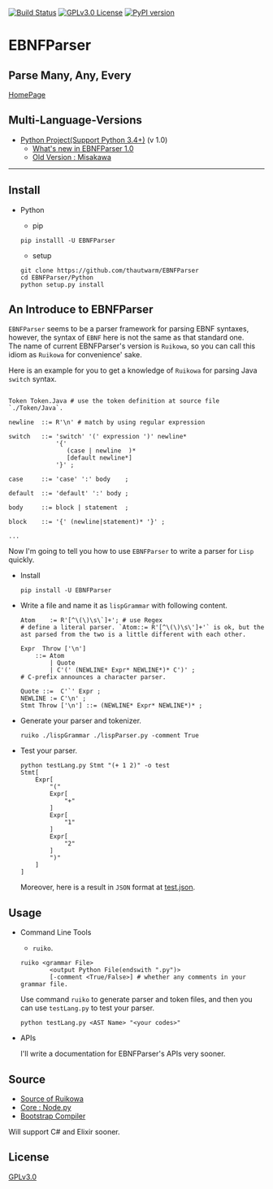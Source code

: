 [![Build Status](https://travis-ci.org/thautwarm/EBNFParser.svg?branch=master)](https://travis-ci.org/thautwarm/EBNFParser)
[![GPLv3.0 License](https://img.shields.io/badge/license-GPLv3.0-Green.svg)](https://github.com/thautwarm/EBNFParser/blob/master/LICENSE)
[![PyPI version](https://img.shields.io/pypi/v/EBNFParser.svg)](https://pypi.python.org/pypi/EBNFParser)


# EBNFParser
Parse Many, Any, Every
---------
[HomePage](https://github.com/thautwarm/EBNFParser)


## Multi-Language-Versions

- [Python Project(Support Python 3.4+)](https://github.com/thautwarm/EBNFParser/tree/master/Python) (v 1.0)
    - [What's new in EBNFParser 1.0](https://github.com/thautwarm/EBNFParser/tree/master/Python/release-note)
    - [Old Version : Misakawa](https://github.com/thautwarm/EBNFParser/tree/master/Misakawa.md)



--------------------

## Install
- Python
    - pip  

    `pip installl -U EBNFParser`
    
    - setup 
    ```shell
    git clone https://github.com/thautwarm/EBNFParser
    cd EBNFParser/Python
    python setup.py install
    ``` 


## An Introduce to EBNFParser

`EBNFParser` seems to be a parser framework for parsing EBNF syntaxes, however, 
the syntax of `EBNF` here is not the same as that standard one.  
The name of current EBNFParser's version  is `Ruikowa`, so you can call this idiom as `Ruikowa` for convenience' sake.

Here is an example for you to get a knowledge of `Ruikowa` for parsing Java `switch` syntax. 

```BNF

Token Token.Java # use the token definition at source file `./Token/Java`.

newline  ::= R'\n' # match by using regular expression

switch   ::= 'switch' '(' expression ')' newline*
             '{'  
                (case | newline  )*
                [default newline*]
             '}' ;

case     ::= 'case' ':' body    ;

default  ::= 'default' ':' body ;

body     ::= block | statement  ;

block    ::= '{' (newline|statement)* '}' ;

...

```

Now I'm going to tell you how to use `EBNFParser` to write a parser for `Lisp` quickly.

- Install
    
    `pip install -U EBNFParser`


- Write a file and name it as `lispGrammar` with following content.

    ```BNF
    Atom    := R'[^\(\)\s\`]+'; # use Regex
    # define a literal parser. `Atom::= R'[^\(\)\s\']+'` is ok, but the ast parsed from the two is a little different with each other.

    Expr  Throw ['\n'] 
        ::= Atom 
            | Quote 
            | C'(' (NEWLINE* Expr* NEWLINE*)* C')' ; 
    # C-prefix announces a character parser.

    Quote ::=  C'`' Expr ;
    NEWLINE := C'\n' ;
    Stmt Throw ['\n'] ::= (NEWLINE* Expr* NEWLINE*)* ;

    ```

- Generate your parser and tokenizer.

    `ruiko ./lispGrammar ./lispParser.py -comment True`

- Test your parser.

    ```shell
    python testLang.py Stmt "(+ 1 2)" -o test
    Stmt[
        Expr[
            "("
            Expr[
                "+"
            ]
            Expr[
                "1"
            ]
            Expr[
                "2"
            ]
            ")"
        ]
    ]
    ```

    Moreover, here is a result in `JSON` format at [test.json](https://github.com/thautwarm/EBNFParser/tree/master/tests/Ruikowa/Lang/Lisp/test.json).


## Usage 

- Command Line Tools
    - `ruiko`.

    ```shell
    ruiko <grammar File> 
            <output Python File(endswith ".py")>
            [-comment <True/False>] # whether any comments in your grammar file.
    ```
    Use command `ruiko` to generate parser and token files, and then you can use `testLang.py` to test your parser.

    ```shell
    python testLang.py <AST Name> "<your codes>"
    ```

- APIs  

    I'll write a documentation for EBNFParser's APIs very sooner.


## Source

- [Source of Ruikowa](https://github.com/thautwarm/EBNFParser/tree/master/Python/Ruikowa)
- [Core : Node.py](https://github.com/thautwarm/EBNFParser/tree/master/Python/Ruikowa/ObjectRegex/Node.py)
- [Bootstrap Compiler](https://github.com/thautwarm/EBNFParser/tree/master/Python/Ruikowa/Bootstrap)

Will support C# and Elixir sooner.


## License  
[GPLv3.0](./LICENSE)

    













